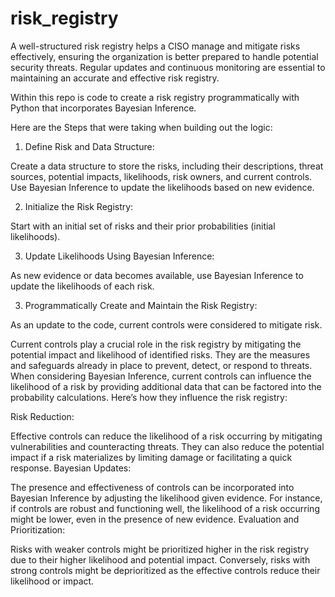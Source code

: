 # risk_registry

A well-structured risk registry helps a CISO manage and mitigate risks effectively, ensuring the organization is better prepared to handle potential security threats. Regular updates and continuous monitoring are essential to maintaining an accurate and effective risk registry.

Within this repo is code to create a risk registry programmatically with Python that incorporates Bayesian Inference.

Here are the Steps that were taking when building out the logic:

1) Define Risk and Data Structure:

Create a data structure to store the risks, including their descriptions, threat sources, potential impacts, likelihoods, risk owners, and current controls.
Use Bayesian Inference to update the likelihoods based on new evidence.

2) Initialize the Risk Registry:

Start with an initial set of risks and their prior probabilities (initial likelihoods).

3) Update Likelihoods Using Bayesian Inference:

As new evidence or data becomes available, use Bayesian Inference to update the likelihoods of each risk.

3) Programmatically Create and Maintain the Risk Registry:

As an update to the code, current controls were considered to mitigate risk.

Current controls play a crucial role in the risk registry by mitigating the potential impact and likelihood of identified risks. They are the measures and safeguards already in place to prevent, detect, or respond to threats. When considering Bayesian Inference, current controls can influence the likelihood of a risk by providing additional data that can be factored into the probability calculations. Here’s how they influence the risk registry:

Risk Reduction:

Effective controls can reduce the likelihood of a risk occurring by mitigating vulnerabilities and counteracting threats.
They can also reduce the potential impact if a risk materializes by limiting damage or facilitating a quick response.
Bayesian Updates:

The presence and effectiveness of controls can be incorporated into Bayesian Inference by adjusting the likelihood given evidence.
For instance, if controls are robust and functioning well, the likelihood of a risk occurring might be lower, even in the presence of new evidence.
Evaluation and Prioritization:

Risks with weaker controls might be prioritized higher in the risk registry due to their higher likelihood and potential impact.
Conversely, risks with strong controls might be deprioritized as the effective controls reduce their likelihood or impact.
